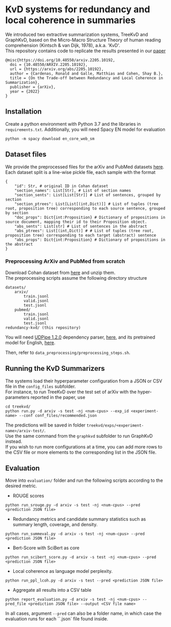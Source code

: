 # KvD systems for redundancy and local coherence in summaries

We introduced two extractive summarization systems, TreeKvD and GraphKvD, based on the Micro-Macro Structure Theory of human reading comprehension (Kintsch & van Dijk, 1978), a.k.a. 'KvD'.  
This repository contains code to replicate the results presented in our [paper](https://arxiv.org/abs/2205.10192)  

```
@misc{https://doi.org/10.48550/arxiv.2205.10192,
  doi = {10.48550/ARXIV.2205.10192},
  url = {https://arxiv.org/abs/2205.10192},
  author = {Cardenas, Ronald and Galle, Matthias and Cohen, Shay B.},
  title = {On the Trade-off between Redundancy and Local Coherence in Summarization},
  publisher = {arXiv},
  year = {2022}
}
```


## Installation

Create a python environment with Python 3.7 and the libraries in `requirements.txt`.
Additionally, you will need Spacy EN model for evaluation
```
python -m spacy download en_core_web_sm
```


## Dataset files

We provide the preprocessed files for the arXiv and PubMed datasets [here](https://uoe-my.sharepoint.com/:u:/g/personal/s1987051_ed_ac_uk/EZ-cKo_ROE5Jn5TwQYiHmFgBqDfqvCB-VRgdSqlhnPnIJA?e=cWT7kZ).  
Each dataset split is a line-wise pickle file, each sample with the format

```
{
	"id": Str, # original ID in Cohan dataset
	"section_names": List[Str], # List of section names
	"section_sents": List[List[Str]] # List of sentences, grouped by section
	"section_ptrees": List[List[(int,Dict)]] # List of tuples (tree root, proposition tree) corresponding to each source sentence, grouped by section
	"doc_props": Dict{int:Proposition} # Dictionary of propositions in source document, mapping their id to their Proposition object.
	"abs_sents": List[str] # List of sentences in the abstract
	"abs_ptrees": List[(int,Dict)] # # List of tuples (tree root, proposition tree) corresponding to each target (abstract) sentence
	"abs_props": Dict{int:Proposition} # Dictionary of propositions in the abstract
}
```

### Preprocessing ArXiv and PubMed from scratch

Download Cohan dataset from [here](https://github.com/armancohan/long-summarization) and unzip them.  
The preprocessing scripts assume the following directory structure
```
datasets/
	arxiv/
		train.jsonl
		valid.jsonl
		test.jsonl
	pubmed/
		train.jsonl
		valid.jsonl
		test.jsonl
redundancy-kvd/ (this repository)
```

You will need [UDPipe 1.2.0](https://ufal.mff.cuni.cz/udpipe/1) dependency parser, [here](https://github.com/ufal/udpipe/releases/download/v1.2.0/udpipe-1.2.0-bin.zip), and its pretrained model for English, [here](https://lindat.mff.cuni.cz/repository/xmlui/bitstream/handle/11234/1-3131/english-ewt-ud-2.5-191206.udpipe?sequence=17&isAllowed=y).

Then, refer to `data_preprocessing/preprocessing_steps.sh`.


## Running the KvD Summarizers

The systems load their hyperparameter configuration from a JSON or CSV file in the `config_files` subfolder.  
For instance, to run TreeKvD over the test set of arXiv with the hyper-parameters reported in the paper, use
```
cd treekvd/
python run.py -d arxiv -s test -nj <num-cpus> --exp_id <experiment-name> --conf conf_files/recommended.json
```

The predictions will be saved in folder `treekvd/exps/<experiment-name>/arxiv-test/`.  
Use the same command from the `graphkvd` subfolder to run GraphKvD instead.  
If you wish to run more configurations at a time, you can add more rows to the CSV file or more elements to the corresponding list in the JSON file.


## Evaluation

Move into `evaluation/` folder and run the following scripts according to the desired metric.  
- ROUGE scores
```
python run_srouge.py -d arxiv -s test -nj <num-cpus> --pred <prediction JSON file>
```

- Redundancy metrics and candidate summary statistics such as summary length, coverage, and density.
```
python run_summeval.py -d arxiv -s test -nj <num-cpus> --pred <prediction JSON file>
```

- Bert-Score with SciBert as core
```
python run_scibert_score.py -d arxiv -s test -nj <num-cpus> --pred <prediction JSON file>
```

- Local coherence as language model perplexity.
```
python run_ppl_lcoh.py -d arxiv -s test --pred <prediction JSON file>
```
- Aggregate all results into a CSV table
```
python report_evaluation.py -d arxiv -s test -nj <num-cpus> --pred_file <prediction JSON file> --output <CSV file name>
```

In all cases, argument `--pred` can also be a folder name, in which case the evaluation runs for each ``.json` file found inside.
